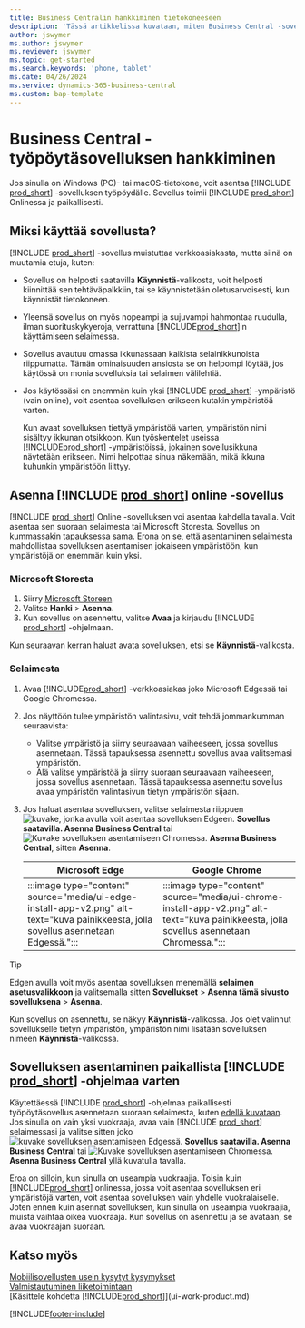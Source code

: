 ```yaml
---
title: Business Centralin hankkiminen tietokoneeseen
description: 'Tässä artikkelissa kuvataan, miten Business Central -sovellus saadaan Windows-tai MACiOS-työpöydälle.'
author: jswymer
ms.author: jswymer
ms.reviewer: jswymer
ms.topic: get-started
ms.search.keywords: 'phone, tablet'
ms.date: 04/26/2024
ms.service: dynamics-365-business-central
ms.custom: bap-template
---
```

# Business Central -työpöytäsovelluksen hankkiminen

Jos sinulla on Windows (PC)- tai macOS-tietokone, voit asentaa [!INCLUDE [prod_short](includes/prod_short.md)] -sovelluksen työpöydälle. Sovellus toimii [!INCLUDE [prod_short](includes/prod_short.md)] Onlinessa ja paikallisesti.

## Miksi käyttää sovellusta?

[!INCLUDE [prod_short](includes/prod_short.md)] -sovellus muistuttaa verkkoasiakasta, mutta siinä on muutamia etuja, kuten:

- Sovellus on helposti saatavilla **Käynnistä**-valikosta, voit helposti kiinnittää sen tehtäväpalkkiin, tai se käynnistetään oletusarvoisesti, kun käynnistät tietokoneen.
- Yleensä sovellus on myös nopeampi ja sujuvampi hahmontaa ruudulla, ilman suorituskykyeroja, verrattuna [!INCLUDE[prod_short](includes/prod_short.md)]in käyttämiseen selaimessa.
- Sovellus avautuu omassa ikkunassaan kaikista selainikkunoista riippumatta. Tämän ominaisuuden ansiosta se on helpompi löytää, jos käytössä on monia sovelluksia tai selaimen välilehtiä.
- Jos käytössäsi on enemmän kuin yksi [!INCLUDE [prod_short](includes/prod_short.md)] -ympäristö (vain online), voit asentaa sovelluksen erikseen kutakin ympäristöä varten.

     Kun avaat sovelluksen tiettyä ympäristöä varten, ympäristön nimi sisältyy ikkunan otsikkoon. Kun työskentelet useissa [!INCLUDE[prod_short](includes/prod_short.md)] -ympäristöissä, jokainen sovellusikkuna näytetään erikseen. Nimi helpottaa sinua näkemään, mikä ikkuna kuhunkin ympäristöön liittyy.

## Asenna [!INCLUDE [prod_short](includes/prod_short.md)] online -sovellus

[!INCLUDE [prod_short](includes/prod_short.md)] Online -sovelluksen voi asentaa kahdella tavalla. Voit asentaa sen suoraan selaimesta tai Microsoft Storesta. Sovellus on kummassakin tapauksessa sama. Erona on se, että asentaminen selaimesta mahdollistaa sovelluksen asentamisen jokaiseen ympäristöön, kun ympäristöjä on enemmän kuin yksi.

### Microsoft Storesta

1. Siirry [Microsoft Storeen](https://go.microsoft.com/fwlink/?linkid=2182870).
2. Valitse **Hanki** > **Asenna**. 
3. Kun sovellus on asennettu, valitse **Avaa** ja kirjaudu [!INCLUDE [prod_short](includes/prod_short.md)] -ohjelmaan.

Kun seuraavan kerran haluat avata sovelluksen, etsi se **Käynnistä**-valikosta.

### Selaimesta

1. Avaa [!INCLUDE[prod_short](includes/prod_short.md)] -verkkoasiakas joko Microsoft Edgessä tai Google Chromessa.

2. Jos näyttöön tulee ympäristön valintasivu, voit tehdä jommankumman seuraavista:

   - Valitse ympäristö ja siirry seuraavaan vaiheeseen, jossa sovellus asennetaan. Tässä tapauksessa asennettu sovellus avaa valitsemasi ympäristön.
   - Älä valitse ympäristöä ja siirry suoraan seuraavaan vaiheeseen, jossa sovellus asennetaan. Tässä tapauksessa asennettu sovellus avaa ympäristön valintasivun tietyn ympäristön sijaan.

3. Jos haluat asentaa sovelluksen, valitse selaimesta riippuen ![kuvake, jonka avulla voit asentaa sovelluksen Edgeen.](media/ui-edge-install-app-icon.png) **Sovellus saatavilla. Asenna Business Central** tai ![Kuvake sovelluksen asentamiseen Chromessa.](media/ui-chrome-install-app-icon.png) **Asenna Business Central**, sitten **Asenna**.

   | Microsoft Edge | Google Chrome |
   |--|--|
   | :::image type="content" source="media/ui-edge-install-app-v2.png" alt-text="kuva painikkeesta, jolla sovellus asennetaan Edgessä."::: | :::image type="content" source="media/ui-chrome-install-app-v2.png" alt-text="kuva painikkeesta, jolla sovellus asennetaan Chromessa."::: |

  > [!TIP]
  > Edgen avulla voit myös asentaa sovelluksen menemällä **selaimen asetusvalikkoon** ja valitsemalla sitten **Sovellukset** > **Asenna tämä sivusto sovelluksena** > **Asenna**.

Kun sovellus on asennettu, se näkyy **Käynnistä**-valikossa. Jos olet valinnut sovellukselle tietyn ympäristön, ympäristön nimi lisätään sovelluksen nimeen **Käynnistä**-valikossa.

## Sovelluksen asentaminen paikallista [!INCLUDE [prod_short](includes/prod_short.md)] -ohjelmaa varten

Käytettäessä [!INCLUDE [prod_short](includes/prod_short.md)] -ohjelmaa paikallisesti työpöytäsovellus asennetaan suoraan selaimesta, kuten [edellä kuvataan](#from-the-browser). Jos sinulla on vain yksi vuokraaja, avaa vain [!INCLUDE [prod_short](includes/prod_short.md)] selaimessasi ja valitse sitten joko ![kuvake sovelluksen asentamiseen Edgessä.](media/ui-edge-install-app-icon.png) **Sovellus saatavilla. Asenna Business Central** tai ![Kuvake sovelluksen asentamiseen Chromessa.](media/ui-chrome-install-app-icon.png) **Asenna Business Central** yllä kuvatulla tavalla.

Eroa on silloin, kun sinulla on useampia vuokraajia. Toisin kuin [!INCLUDE[prod_short](includes/prod_short.md)] onlinessa, jossa voit asentaa sovelluksen eri ympäristöjä varten, voit asentaa sovelluksen vain yhdelle vuokralaiselle. Joten ennen kuin asennat sovelluksen, kun sinulla on useampia vuokraajia, muista vaihtaa oikea vuokraaja. Kun sovellus on asennettu ja se avataan, se avaa vuokraajan suoraan.

## Katso myös

[Mobiilisovellusten usein kysytyt kysymykset](ui-mobile-faq.yml)  
[Valmistautuminen liiketoimintaan](ui-get-ready-business.md)  
[Käsittele kohdetta [!INCLUDE[prod_short](includes/prod_short.md)]](ui-work-product.md)  

[!INCLUDE[footer-include](includes/footer-banner.md)]
